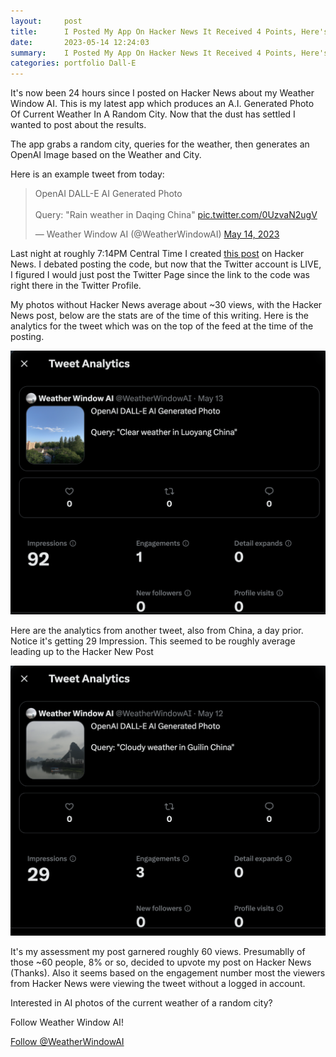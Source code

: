 ```yaml
---
layout:     post
title:      I Posted My App On Hacker News It Received 4 Points, Here's What Happened
date:       2023-05-14 12:24:03
summary:    I Posted My App On Hacker News It Received 4 Points, Here's What Happened
categories: portfolio Dall-E
---
```


It's now been 24 hours since I posted on Hacker News about my Weather Window AI. This is my latest app which produces an A.I. Generated Photo Of Current Weather In A Random City. Now that the dust has settled I wanted to post about the results. 

The app grabs a random city, queries for the weather, then generates an OpenAI Image based on the Weather and City. 

Here is an example tweet from today: 

<blockquote class="twitter-tweet"><p lang="en" dir="ltr">OpenAI DALL-E AI Generated Photo<br><br>Query: &quot;Rain weather in Daqing China&quot; <a href="https://t.co/0UzvaN2ugV">pic.twitter.com/0UzvaN2ugV</a></p>&mdash; Weather Window AI (@WeatherWindowAI) <a href="https://twitter.com/WeatherWindowAI/status/1657748939800453120?ref_src=twsrc%5Etfw">May 14, 2023</a></blockquote> <script async src="https://platform.twitter.com/widgets.js" charset="utf-8"></script>

Last night at roughly 7:14PM Central Time I created [this post](https://news.ycombinator.com/item?id=35934026) on Hacker News. I debated posting the code, but now that the Twitter account is LIVE, I figured I would just post the Twitter Page since the link to the code was right there in the Twitter Profile.

My photos without Hacker News average about ~30 views, with the Hacker News post, below are the stats are of the time of this writing. Here is the analytics for the tweet which was on the top of the feed at the time of the posting.

![stats-on-luoyang-china](/assets/20230514/stats-on-luoyang-china.png)

Here are the analytics from another tweet, also from China, a day prior. Notice it's getting 29 Impression. This seemed to be roughly average leading up to the Hacker New Post

![stats-on-guilin-china](/assets/20230514/stats-on-guilin-china.png)

It's my assessment my post garnered roughly 60 views. Presumablly of those ~60 people, 8% or so, decided to upvote my post on Hacker News (Thanks). Also it seems based on the engagement number most the viewers from Hacker News were viewing the tweet without a logged in account.

Interested in AI photos of the current weather of a random city?

Follow Weather Window AI!

<a href="https://twitter.com/WeatherWindowAI" data-size="large" class="twitter-follow-button" data-show-count="false">Follow @WeatherWindowAI</a><script async src="//platform.twitter.com/widgets.js" charset="utf-8"></script>